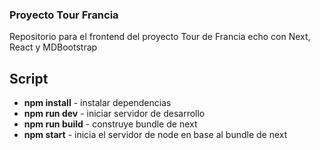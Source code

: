 ### Proyecto Tour Francia

Repositorio para el frontend del proyecto Tour de Francia echo con Next, React y MDBootstrap

## Script

- **npm install** - instalar dependencias
- **npm run dev** - iniciar servidor de desarrollo
- **npm run build** - construye bundle de next
- **npm start** - inicia el servidor de node en base al bundle de next
